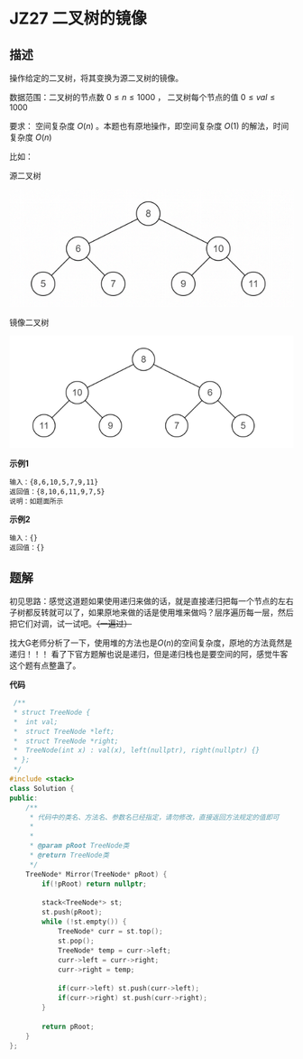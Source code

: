 # JZ27 二叉树的镜像

## 描述

操作给定的二叉树，将其变换为源二叉树的镜像。 

<!--more-->

数据范围：二叉树的节点数 $0≤n≤1000$ ， 二叉树每个节点的值 $0≤val≤1000$  

要求： 空间复杂度 $O(n)$ 。本题也有原地操作，即空间复杂度 $O(1)$ 的解法，时间复杂度 $O(n)$   

比如： 

源二叉树

![imgs](./imgs/JZ27_describe_1.png)

镜像二叉树

![imgs](./imgs/JZ27_describe_2.png)

**示例1**

```
输入：{8,6,10,5,7,9,11}
返回值：{8,10,6,11,9,7,5}
说明：如题面所示    
```

**示例2**

```
输入：{}
返回值：{}
```

## 题解

初见思路：感觉这道题如果使用递归来做的话，就是直接递归把每一个节点的左右子树都反转就可以了，如果原地来做的话是使用堆来做吗？层序遍历每一层，然后把它们对调，试一试吧。~~（一遍过）~~

找大G老师分析了一下，使用堆的方法也是$O(n)$的空间复杂度，原地的方法竟然是递归！！！
看了下官方题解也说是递归，但是递归栈也是要空间的阿，感觉牛客这个题有点整蛊了。

**代码**

```C++
 /**
 * struct TreeNode {
 *	int val;
 *	struct TreeNode *left;
 *	struct TreeNode *right;
 *	TreeNode(int x) : val(x), left(nullptr), right(nullptr) {}
 * };
 */
#include <stack>
class Solution {
public:
    /**
     * 代码中的类名、方法名、参数名已经指定，请勿修改，直接返回方法规定的值即可
     *
     * 
     * @param pRoot TreeNode类 
     * @return TreeNode类
     */
    TreeNode* Mirror(TreeNode* pRoot) {
        if(!pRoot) return nullptr;

        stack<TreeNode*> st;
        st.push(pRoot);
        while (!st.empty()) {
            TreeNode* curr = st.top();
            st.pop();
            TreeNode* temp = curr->left;
            curr->left = curr->right;
            curr->right = temp;
            
            if(curr->left) st.push(curr->left);
            if(curr->right) st.push(curr->right);
        }

        return pRoot;
    }
};
```
